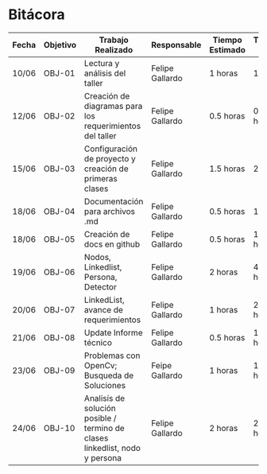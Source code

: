 # Bitácora

| Fecha | Objetivo | Trabajo Realizado | Responsable | Tiempo Estimado | Tiempo Real |
|-------|----------|-------------------|-------------|-----------------|-------------|
| 10/06 | OBJ-01 | Lectura y análisis del taller| Felipe Gallardo | 1 horas | 1 hora |
| 12/06 | OBJ-02 | Creación de diagramas para los requerimientos del taller | Felipe Gallardo| 0.5 horas | 0.5 horas |
| 15/06 | OBJ-03 | Configuración de proyecto y creación de primeras clases | Felipe Gallardo | 1.5 horas | 2 horas | 
| 18/06 | OBJ-04 | Documentación para archivos .md | Felipe Gallardo | 0.5 horas | 1 horas |
| 18/06 | OBJ-05 | Creación de docs en github | Felipe Gallardo | 0.5 horas | 1.5 horas |
| 19/06 | OBJ-06 | Nodos, Linkedlist, Persona, Detector | Felipe Gallardo | 2 horas | 4.5 horas |
| 20/06 | OBJ-07 | LinkedList, avance de requerimientos | Felipe Gallardo | 1 horas | 2.5 horas | 
| 21/06 | OBJ-08 | Update Informe técnico | Felipe Gallardo | 0.5 horas | 1.5 horas
| 23/06 | OBJ-09 | Problemas con OpenCv; Busqueda de Soluciones | Feipe Gallardo | 1 horas | 1.5 horas | 
| 24/06 | OBJ-10 | Analisís de solución posible / termino de clases linkedlist, nodo y persona | Felipe Gallardo | 2 horas | 2.5 horas |
